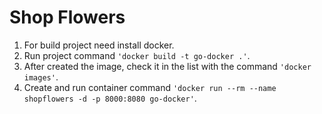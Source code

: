 # Shop Flowers

1. For build project need install docker.
2. Run project command <code>'docker build -t go-docker .'</code>.
3. After created the image, check it in the list with the command <code>'docker images'</code>.
4. Create and run container command <code>'docker run --rm --name shopflowers -d -p 8000:8080 go-docker'</code>.
